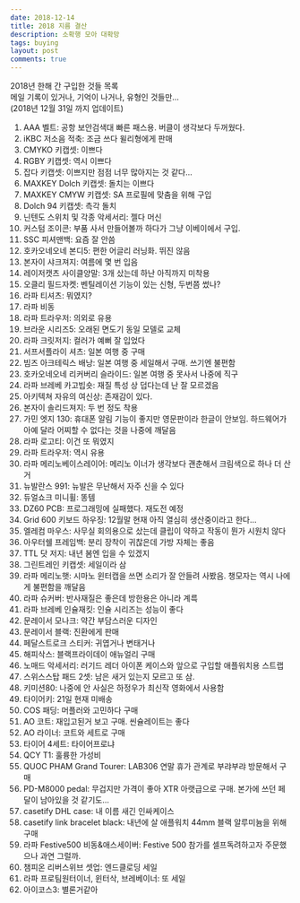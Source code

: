 ```yaml
---
date: 2018-12-14
title: 2018 지름 결산
description: 소확행 모아 대확망
tags: buying
layout: post
comments: true
---
```


2018년 한해 간 구입한 것들 목록  
메일 기록이 있거나, 기억이 나거나, 유형인 것들만...  
(2018년 12월 31일 까지 업데이트)

1. AAA 벨트: 공항 보안검색대 빠른 패스용. 버클이 생각보다 두꺼웠다.
2. iKBC 저소음 적축: 조금 쓰다 윌리형에게 판매
3. CMYKO 키캡셋: 이쁘다
4. RGBY 키캡셋: 역시 이쁘다
5. 잡다 키캡셋: 이쁘지만 점점 너무 많아지는 것 같다...
6. MAXKEY Dolch 키캡셋: 돌치는 이쁘다
7. MAXKEY CMYW 키캡셋: SA 프로필에 맞춤을 위해 구입
8. Dolch 94 키캡셋: 측각 돌치
9. 닌텐도 스위치 및 각종 악세서리: 젤다 머신
10. 커스텀 조이콘: 부품 사서 만들어볼까 하다가 그냥 이베이에서 구입.
11. SSC 피셔맨백: 요즘 잘 안씀
12. 호카오네오네 본디5: 편한 어글리 러닝화. 뛰진 않음
13. 본자이 샤크져지: 여름에 몇 번 입음
14. 레이저캣츠 사이클양말: 3개 샀는데 하난 아직까지 미착용
15. 오클리 필드자켓: 벤틸레이션 기능이 있는 신형, 두번쯤 썼나?
16. 라파 티셔츠: 뭐였지?
17. 라파 비동
18. 라파 트라우저: 의외로 유용
19. 브라운 시리즈5: 오래된 면도기 동일 모델로 교체
20. 라파 크릿저지: 컬러가 예뻐 잘 입었다
21. 서프서플라이 셔츠: 일본 여행 중 구매
22. 빔즈 아크테릭스 배낭: 일본 여행 중 세일해서 구매. 쓰기엔 불편함
23. 호카오네오네 리커버리 슬라이드: 일본 여행 중 못사서 나중에 직구
24. 라파 브레베 카고빕숏: 재질 특성 상 덥다는데 난 잘 모르겠음
25. 아키텍쳐 자유의 여신상: 존재감이 있다.
26. 본자이 솔리드져지: 두 번 정도 착용
27. 가민 엣지 130: 휴대폰 알림 기능이 좋지만 영문판이라 한글이 안보임. 하드웨어가 아예 달라 어찌할 수 없다는 것을 나중에 깨달음
28. 라파 로고티: 이건 또 뭐였지
29. 라파 트라우저: 역시 유용
30. 라파 메리노베이스레이어: 메리노 이너가 생각보다 괜춘해서 크림색으로 하나 더 산거
31. 뉴발란스 991: 뉴발은 무난해서 자주 신을 수 있다
32. 듀얼쇼크 미니휠: 똥템
33. DZ60 PCB: 프로그래밍에 실패했다. 재도전 예정
34. Grid 600 키보드 하우징: 12월말 현재 아직 열심히 생산중이라고 한다...
35. 엘레컴 마우스: 사무실 회의용으로 샀는데 클립이 약하고 작동이 뭔가 시원치 않다
36. 아우터쉘 프레임백: 분리 장착이 귀찮은데 가방 자체는 좋음
37. TTL 닷 저지: 내년 봄엔 입을 수 있겠지
38. 그린트레인 키캡셋: 세일이라 삼
39. 라파 메리노햇: 시마노 윈터캡을 쓰면 소리가 잘 안들려 사봤음. 챙모자는 역시 나에게 불편함을 깨달음
40. 라파 슈커버: 반사재질은 좋은데 방한용은 아니라 계륵
41. 라파 브레베 인슐재킷: 인슐 시리즈는 성능이 좋다
42. 문레이서 모나크: 약간 부담스러운 디자인
43. 문레이서 블랙: 진환에게 판매
44. 페달스트로크 스티커: 귀엽거나 변태거나
45. 해피삭스: 블랙프라이데이 애뉴얼리 구매
46. 노매드 악세서리: 러기드 레더 아이폰 케이스와 앞으로 구입할 애플워치용 스트랩
47. 스위스스탑 패드 2셋: 남은 새거 있는지 모르고 또 삼.
48. 키미션80: 나중에 안 사실은 하정우가 최신작 영화에서 사용함
49. 타이어키: 21일 현재 미배송
50. COS 패딩: 머플러와 고민하다 구매
51. AO 코트: 재입고된거 보고 구매. 씬슐레이트는 좋다
52. AO 라이너: 코트와 세트로 구매
53. 타이어 4세트: 타이어프로냐
54. QCY T1: 훌륭한 가성비
55. QUOC PHAM Grand Tourer: LAB306 연말 휴가 관계로 부랴부랴 방문해서 구매
56. PD-M8000 pedal: 무겁지만 가격이 좋아 XTR 아랫급으로 구매. 본가에 쓰던 페달이 남아있을 것 같기도...
57. casetify DHL case: 내 이름 새긴 인싸케이스
58. casetify link bracelet black: 내년에 살 애플워치 44mm 블랙 알루미늄을 위해 구매
59. 라파 Festive500 비동&애스세이버: Festive 500 참가를 셀프독려하고자 주문했으나 과연 그럴까.
60. 챔피온 리버스위브 셋업: 엔드클로딩 세일
61. 라파 프로팀원터이너, 윈터삭, 브레베이너: 또 세일
62. 아이코스3: 별론거같아
